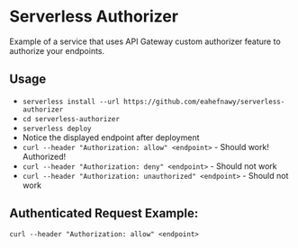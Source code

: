 # Serverless Authorizer
Example of a service that uses API Gateway custom authorizer feature to authorize your endpoints.

## Usage

* `serverless install --url https://github.com/eahefnawy/serverless-authorizer`
* `cd serverless-authorizer`
* `serverless deploy`
* Notice the displayed endpoint after deployment
* `curl --header "Authorization: allow" <endpoint>` - Should work! Authorized!
* `curl --header "Authorization: deny" <endpoint>` - Should not work
* `curl --header "Authorization: unauthorized" <endpoint>` - Should not work

## Authenticated Request Example:

```
curl --header "Authorization: allow" <endpoint>
```